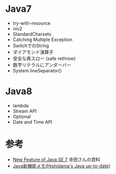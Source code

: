 # Java7

* try-with-resource
* nio2
* StandardCharsets
* Catching Multiple Exception
* SwitchでのString
* ダイアモンド演算子
* 安全な再スロー (safe rethrow)
* 数字リテラルにアンダーバー
* System.lineSeparator()

# Java8

* lambda
* Stream API
* Optional
* Date and Time API

# 参考

* [New Feature of Java SE 7](https://www.slideshare.net/OracleMiddleJP/new-feature-of-java-se-7 "New Feature of Java SE 7") 寺田さんの資料
* [Java新機能メモ(Hishidama's Java up-to-date)](http://www.ne.jp/asahi/hishidama/home/tech/java/uptodate.html "Java新機能メモ(Hishidama's Java up-to-date)")
